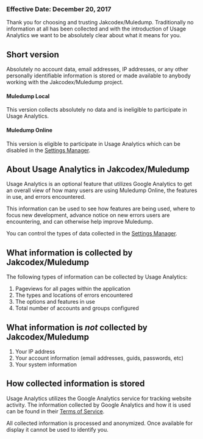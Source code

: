 ### Effective Date: December 20, 2017

Thank you for choosing and trusting Jakcodex/Muledump. Traditionally no information at all has been collected and with the introduction of Usage Analytics we want to be absolutely clear about what it means for you.

## Short version

Absolutely no account data, email addresses, IP addresses, or any other personally identifiable information is stored or made available to anybody working with the Jakcodex/Muledump project.  

#### Muledump Local

This version collects absolutely no data and is ineligible to participate in Usage Analytics.

#### Muledump Online

This version is eligible to participate in Usage Analytics which can be disabled in the [Settings Manager](https://jakcodex.github.io/muledump/muledump.html#settings-ga).

## About Usage Analytics in Jakcodex/Muledump

Usage Analytics is an optional feature that utilizes Google Analytics to get an overall view of how many users are using Muledump Online, the features in use, and errors encountered. 

This information can be used to see how features are being used, where to focus new development, advance notice on new errors users are encountering, and can otherwise help improve Muledump.

You can control the types of data collected in the [Settings Manager](https://jakcodex.github.io/muledump/muledump.html#settings-none-system).

## What information is collected by Jakcodex/Muledump

The following types of information can be collected by Usage Analytics:

1. Pageviews for all pages within the application
2. The types and locations of errors encountered
3. The options and features in use
4. Total number of accounts and groups configured

## What information is *not* collected by Jakcodex/Muledump

1. Your IP address
2. Your account information (email addresses, guids, passwords, etc)
3. Your system information

## How collected information is stored

Usage Analytics utilizes the Google Analytics service for tracking website activity. The information collected by Google Analytics and how it is used can be found in their [Terms of Service](https://www.google.com/analytics/terms/us.html).

All collected information is processed and anonymized. Once available for display it cannot be used to identify you.
